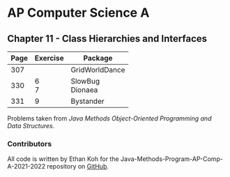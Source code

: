 # AP Computer Science A
## Chapter 11 - Class Hierarchies and Interfaces

| **Page** | **Exercise** | **Package**        |
|----------|--------------|--------------------|
| 307      |              | GridWorldDance     |
| 330      | 6<br>7       | SlowBug<br>Dionaea |
| 331      | 9            | Bystander          |

Problems taken from *Java Methods Object-Oriented Programming and Data Structures*.

### Contributors

All code is written by Ethan Koh for the Java-Methods-Program-AP-Comp-A-2021-2022 repository on [GitHub](https://github.com/ArsiaC01/Java-Methods-Programs-AP-Comp-A-2021-2022).